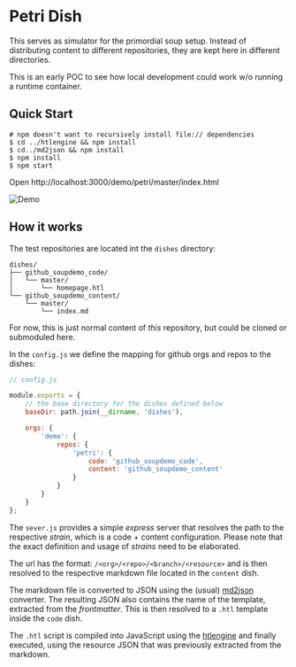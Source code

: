 Petri Dish
==========

This serves as simulator for the primordial soup setup. Instead of distributing content to different repositories, they are kept here in different directories.

This is an early POC to see how local development could work w/o running a runtime container.

Quick Start
-----------

```
# npm doesn't want to recursively install file:// dependencies 
$ cd ../htlengine && npm install
$ cd../md2json && npm install
$ npm install
$ npm start
```

Open http://localhost:3000/demo/petri/master/index.html

![Demo](docs/demo.gif)

How it works
------------

The test repositories are located int the  `dishes` directory:

```
dishes/
├── github_soupdemo_code/
│   └── master/
│       └── homepage.htl
└── github_soupdemo_content/
    └── master/
        └── index.md
```

For now, this is just normal content of _this_ repository, but could be cloned or submoduled here.

In the `config.js` we define the mapping for github orgs and repos to the dishes:

```js
// config.js

module.exports = {
    // the base directory for the dishes defined below
    baseDir: path.join(__dirname, 'dishes'),

    orgs: {
        'demo': {
            repos: {
                'petri': {
                    code: 'github_soupdemo_code',
                    content: 'github_soupdemo_content'
                }
            }
        }
    }
};
```

The `sever.js` provides a simple _express_ server that resolves the path to the respective _strain_, which is a 
code + content configuration. Please note that the exact definition and usage of _strains_ need to be 
elaborated. 

The url has the format: `/<org>/<repo>/<branch>/<resource>` and is then resolved to the respective markdown file
located in the `content` dish. 

The markdown file is converted to JSON using the (usual) [md2json](../md2json) converter. The resulting JSON also contains
the name of the template, extracted from the _frontmatter_. This is then resolved to a `.htl` template inside
the `code` dish.

The `.htl` script is compiled into JavaScript using the [htlengine](../htlengine) and finally executed, using the 
resource JSON that was previously extracted from the markdown.

  
